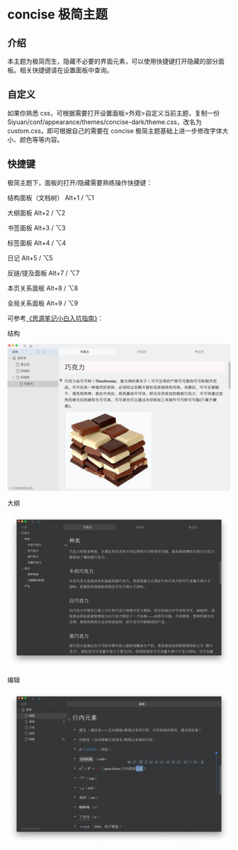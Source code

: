 # concise 极简主题

## 介绍

本主题为极简而生，隐藏不必要的界面元素，可以使用快捷键打开隐藏的部分面板。相关快捷键请在设置面板中查询。

## 自定义

如果你熟悉 css，可根据需要打开设置面板>外观>自定义当前主题，复制一份 Siyuan/conf/appearance/themes/concise-dark/theme.css，改名为 custom.css，即可根据自己的需要在 concise 极简主题基础上进一步修改字体大小、颜色等等内容。

## 快捷键

极简主题下，面板的打开/隐藏需要熟练操作快捷键：

结构面板（文档树） Alt+1 / ⌥1

大纲面板 Alt+2 / ⌥2

书签面板 Alt+3 / ⌥3

标签面板 Alt+4 / ⌥4

日记 Alt+5 / ⌥5

反链/提及面板 Alt+7 / ⌥7

本页关系面板 Alt+8 / ⌥8

全局关系面板 Alt+9 / ⌥9

可参考[《思源笔记小白入坑指南》](https://github.com/mindstudy/siyuan-intro)：



结构

![light](light.png)

大纲

![outline](outline.png)

编辑

![inline](inline.png)







